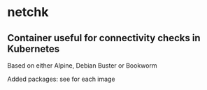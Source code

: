 # netchk

## Container useful for connectivity checks in Kubernetes

Based on either Alpine, Debian Buster or Bookworm

Added packages: see for each image
